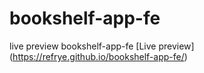 # bookshelf-app-fe
live preview bookshelf-app-fe 
[Live preview]
(https://refrye.github.io/bookshelf-app-fe/)

